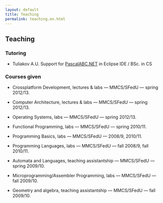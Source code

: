 ```yaml
---
layout: default
title: Teaching
permalink: teaching.en.html
---
```

## Teaching

### Tutoring

* Tuliakov A.U. Support for [PascalABC.NET](http://pascalabc.net/en/) in Eclipse IDE / BSc. in CS

### Courses given

*   Crossplatform Development, lectures & labs — MMCS/SFedU — spring 2012/13.

*   Computer Architecture, lectures & labs — MMCS/SFedU — spring 2012/13.

*   Operating Systems, labs — MMCS/SFedU — spring 2012/13.

*   Functional Programming, labs — MMCS/SFedU — spring 2010/11.

*   Programming Basics, labs — MMCS/SFedU — 2008/9, 2010/11.

*   Programming Languages, labs — MMCS/SFedU — fall 2008/9, fall 2010/11.

*   Automata and Languages, teaching assistantship — MMCS/SFedU — spring 2009/10.

*   Microprogramming/Assembler Programming, labs — MMCS/SFedU — fall 2009/10.

*   Geometry and algebra, teaching assistantship — MMCS/SFedU — fall 2009/10.
